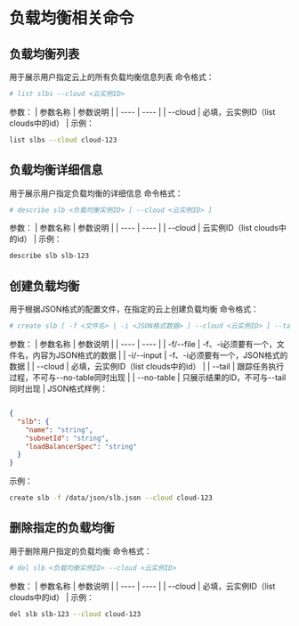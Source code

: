 # 负载均衡相关命令
## 负载均衡列表
用于展示用户指定云上的所有负载均衡信息列表
命令格式：
```bash
# list slbs --cloud <云实例ID>
```
参数：
| 参数名称 | 参数说明 |
| ---- | ---- |
| --cloud | 必填，云实例ID（list clouds中的id） |
示例：
```bash
list slbs --cloud cloud-123
```
## 负载均衡详细信息
用于展示用户指定负载均衡的详细信息
命令格式：
```bash
# describe slb <负载均衡实例ID> [ --cloud <云实例ID> ]
```
参数：
| 参数名称 | 参数说明 |
| ---- | ---- |
| --cloud | 云实例ID（list clouds中的id） |
示例：
```bash
describe slb slb-123
```
## 创建负载均衡
用于根据JSON格式的配置文件，在指定的云上创建负载均衡
命令格式：
```bash
# create slb [ -f <文件名> | -i <JSON格式数据> ] --cloud <云实例ID> [ --tail ] [ --no-table ]
```
参数：
| 参数名称 | 参数说明 |
| ---- | ---- |
| -f/--file | -f、-i必须要有一个，文件名，内容为JSON格式的数据 |
| -i/--input | -f、-i必须要有一个，JSON格式的数据 |
| --cloud | 必填，云实例ID（list clouds中的id） |
| --tail | 跟踪任务执行过程，不可与--no-table同时出现 |
| --no-table | 只展示结果的ID，不可与--tail同时出现 |
JSON格式样例：
```json

{
  "slb": {
    "name": "string",
    "subnetId": "string",
    "loadBalancerSpec": "string"
  }
}
```
示例：
```bash
create slb -f /data/json/slb.json --cloud cloud-123
```
## 删除指定的负载均衡
用于删除用户指定的负载均衡
命令格式：
```bash
# del slb <负载均衡实例ID> --cloud <云实例ID>
```
参数：
| 参数名称 | 参数说明 |
| ---- | ---- |
| --cloud | 必填，云实例ID（list clouds中的id） |
示例：
```bash
del slb slb-123 --cloud cloud-123
```
